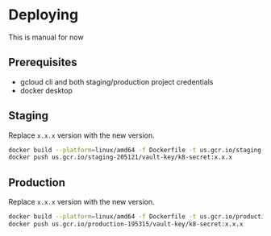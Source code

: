 # Deploying
This is manual for now

## Prerequisites
* gcloud cli and both staging/production project credentials
* docker desktop

## Staging
Replace `x.x.x` version with the new version.

```sh
docker build --platform=linux/amd64 -f Dockerfile -t us.gcr.io/staging-205121/vault-key/vault-key:x.x.x .
docker push us.gcr.io/staging-205121/vault-key/k8-secret:x.x.x
```
## Production
Replace `x.x.x` version with the new version.

```sh
docker build --platform=linux/amd64 -f Dockerfile -t us.gcr.io/production-195315/vault-key/vault-key:x.x.x .
docker push us.gcr.io/production-195315/vault-key/k8-secret:x.x.x
```
